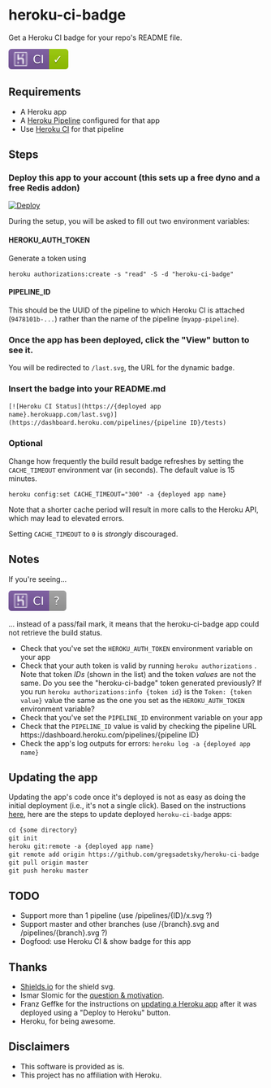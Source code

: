 # heroku-ci-badge

Get a Heroku CI badge for your repo's README file.

![example badge](badges/succeeded.svg)


## Requirements

- A Heroku app
- A [Heroku Pipeline](https://devcenter.heroku.com/articles/pipelines) configured for that app
- Use [Heroku CI](https://devcenter.heroku.com/articles/heroku-ci) for that pipeline


## Steps

### Deploy this app to your account (this sets up a free dyno and a free Redis addon)

[![Deploy](https://www.herokucdn.com/deploy/button.svg)](https://heroku.com/deploy)

During the setup, you will be asked to fill out two environment variables:

#### HEROKU_AUTH_TOKEN

Generate a token using

    heroku authorizations:create -s "read" -S -d "heroku-ci-badge"

#### PIPELINE_ID

This should be the UUID of the pipeline to which Heroku CI is attached (`9478101b-...`) rather than the name of the pipeline (`myapp-pipeline`).

### Once the app has been deployed, click the "View" button to see it.

You will be redirected to `/last.svg`, the URL for the dynamic badge.

### Insert the badge into your README.md

    [![Heroku CI Status](https://{deployed app name}.herokuapp.com/last.svg)](https://dashboard.heroku.com/pipelines/{pipeline ID}/tests)

### Optional

Change how frequently the build result badge refreshes by setting the `CACHE_TIMEOUT` environment var (in seconds). The default value is 15 minutes.

    heroku config:set CACHE_TIMEOUT="300" -a {deployed app name}

Note that a shorter cache period will result in more calls to the Heroku API, which may lead to elevated errors.

Setting `CACHE_TIMEOUT` to `0` is _strongly_ discouraged.


## Notes

If you're seeing...

![error badge](badges/error.svg)

... instead of a pass/fail mark, it means that the heroku-ci-badge app could not retrieve the build status.
- Check that you've set the `HEROKU_AUTH_TOKEN` environment variable on your app
- Check that your auth token is valid by running `heroku authorizations` . Note that token _IDs_ (shown in the list) and the token _values_ are not the same. Do you see the "heroku-ci-badge" token generated previously? If you run `heroku authorizations:info {token id}` is the `Token: {token value}` value the same as the one you set as the `HEROKU_AUTH_TOKEN` environment variable?
- Check that you've set the `PIPELINE_ID` environment variable on your app
- Check that the `PIPELINE_ID` value is valid by checking the pipeline URL https\://dashboard.heroku.com/pipelines/{pipeline ID}
- Check the app's log outputs for errors: `heroku log -a {deployed app name}`


## Updating the app

Updating the app's code once it's deployed is not as easy as doing the initial deployment (i.e., it's not a single click). Based on the instructions [here](https://f-a.nz/dev/update-deploy-to-heroku-app/), here are the steps to update deployed `heroku-ci-badge` apps:

    cd {some directory}
    git init
    heroku git:remote -a {deployed app name}
    git remote add origin https://github.com/gregsadetsky/heroku-ci-badge
    git pull origin master
    git push heroku master


## TODO

- Support more than 1 pipeline (use /pipelines/{ID}/x.svg ?)
- Support master and other branches (use /{branch}.svg and /pipelines/{branch}.svg ?)
- Dogfood: use Heroku CI & show badge for this app


## Thanks

- [Shields.io](https://shields.io/) for the shield svg.
- Ismar Slomic for the [question & motivation](https://stackoverflow.com/questions/50918181/heroku-ci-status-badge).
- Franz Geffke for the instructions on [updating a Heroku app](https://f-a.nz/dev/update-deploy-to-heroku-app/) after it was deployed using a "Deploy to Heroku" button.
- Heroku, for being awesome.


## Disclaimers

- This software is provided as is.
- This project has no affiliation with Heroku.
